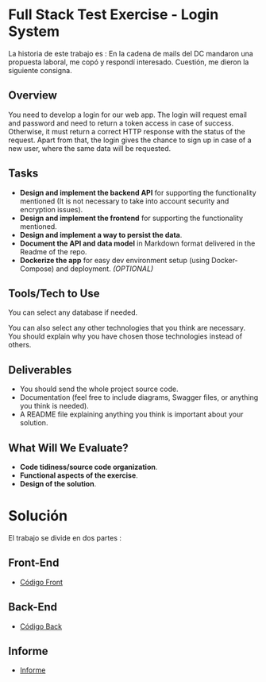 # Full Stack Test Exercise - Login System
La historia de este trabajo es :
En la cadena de mails del DC mandaron una propuesta laboral, me copó y respondí interesado. Cuestión, me dieron la siguiente consigna.

## Overview

You need to develop a login for our web app. The login will request email and password and need to return a token access in case of success. Otherwise, it must return a correct HTTP response with the status of the request. Apart from that, the login gives the chance to sign up in case of a new user, where the same data will be requested.

## Tasks

- **Design and implement the backend API** for supporting the functionality mentioned (It is not necessary to take into account security and encryption issues).
- **Design and implement the frontend** for supporting the functionality mentioned.
- **Design and implement a way to persist the data**.
- **Document the API and data model** in Markdown format delivered in the Readme of the repo.
- **Dockerize the app** for easy dev environment setup (using Docker-Compose) and deployment. *(OPTIONAL)*

## Tools/Tech to Use

You can select any database if needed. 

You can also select any other technologies that you think are necessary. You should explain why you have chosen those technologies instead of others.

## Deliverables

- You should send the whole project source code.
- Documentation (feel free to include diagrams, Swagger files, or anything you think is needed).
- A README file explaining anything you think is important about your solution.

## What Will We Evaluate?

- **Code tidiness/source code organization**.
- **Functional aspects of the exercise**.
- **Design of the solution**.

# Solución
El trabajo se divide en dos partes :

## Front-End
- [Código Front](https://github.com/ToniusRetonius/Full-stack-challenge/tree/main/login-front)

## Back-End
- [Código Back](https://github.com/ToniusRetonius/Full-stack-challenge/tree/main/login-back)

## Informe
- [Informe](https://github.com/ToniusRetonius/Full-stack-challenge/blob/main/informe_login.pdf)